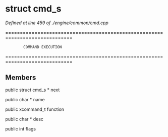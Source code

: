 # struct cmd_s

*Defined at line 459 of ./engine/common/cmd.cpp*

=============================================================================

			COMMAND EXECUTION

=============================================================================



## Members

public struct cmd_s * next

public char * name

public xcommand_t function

public char * desc

public int flags



